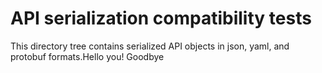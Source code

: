 # API serialization compatibility tests

This directory tree contains serialized API objects in json, yaml, and protobuf formats.Hello you!
Goodbye
